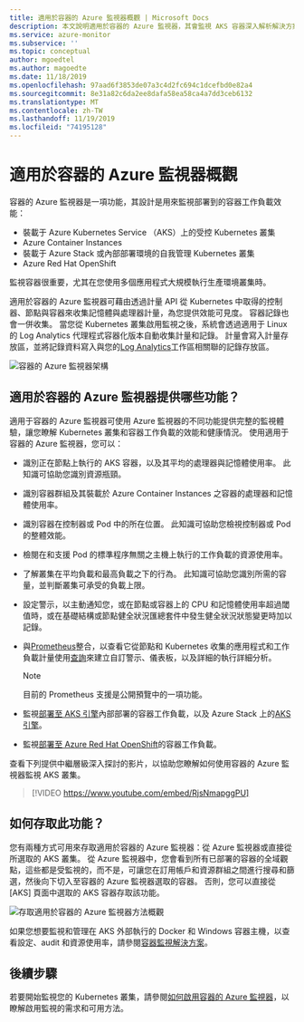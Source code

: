 ```yaml
---
title: 適用於容器的 Azure 監視器概觀 | Microsoft Docs
description: 本文說明適用於容器的 Azure 監視器，其會監視 AKS 容器深入解析解決方案，以及它藉由監視您 AKS 叢集和 Azure 中容器執行個體的健康情況來提供的值。
ms.service: azure-monitor
ms.subservice: ''
ms.topic: conceptual
author: mgoedtel
ms.author: magoedte
ms.date: 11/18/2019
ms.openlocfilehash: 97aad6f3853de07a3c4d2fc694c1dcefbd0e82a4
ms.sourcegitcommit: 8e31a82c6da2ee8dafa58ea58ca4a7dd3ceb6132
ms.translationtype: MT
ms.contentlocale: zh-TW
ms.lasthandoff: 11/19/2019
ms.locfileid: "74195128"
---
```

# <a name="azure-monitor-for-containers-overview"></a>適用於容器的 Azure 監視器概觀

容器的 Azure 監視器是一項功能，其設計是用來監視部署到的容器工作負載效能：

- 裝載于 Azure Kubernetes Service （AKS）上的受控 Kubernetes 叢集
- Azure Container Instances
- 裝載于 Azure Stack 或內部部署環境的自我管理 Kubernetes 叢集
- Azure Red Hat OpenShift

監視容器很重要，尤其在您使用多個應用程式大規模執行生產環境叢集時。

適用於容器的 Azure 監視器可藉由透過計量 API 從 Kubernetes 中取得的控制器、節點與容器來收集記憶體與處理器計量，為您提供效能可見度。 容器記錄也會一併收集。  當您從 Kubernetes 叢集啟用監視之後，系統會透過適用于 Linux 的 Log Analytics 代理程式容器化版本自動收集計量和記錄。 計量會寫入計量存放區，並將記錄資料寫入與您的[Log Analytics](../log-query/log-query-overview.md)工作區相關聯的記錄存放區。 

![容器的 Azure 監視器架構](./media/container-insights-overview/azmon-containers-architecture-01.png)
 
## <a name="what-does-azure-monitor-for-containers-provide"></a>適用於容器的 Azure 監視器提供哪些功能？

適用于容器的 Azure 監視器可使用 Azure 監視器的不同功能提供完整的監視體驗，讓您瞭解 Kubernetes 叢集和容器工作負載的效能和健康情況。 使用適用于容器的 Azure 監視器，您可以：

* 識別正在節點上執行的 AKS 容器，以及其平均的處理器與記憶體使用率。 此知識可協助您識別資源瓶頸。
* 識別容器群組及其裝載於 Azure Container Instances 之容器的處理器和記憶體使用率。  
* 識別容器在控制器或 Pod 中的所在位置。 此知識可協助您檢視控制器或 Pod 的整體效能。 
* 檢閱在和支援 Pod 的標準程序無關之主機上執行的工作負載的資源使用率。
* 了解叢集在平均負載和最高負載之下的行為。 此知識可協助您識別所需的容量，並判斷叢集可承受的負載上限。 
* 設定警示，以主動通知您，或在節點或容器上的 CPU 和記憶體使用率超過閾值時，或在基礎結構或節點健全狀況匯總套件中發生健全狀況狀態變更時加以記錄。
* 與[Prometheus](https://prometheus.io/docs/introduction/overview/)整合，以查看它從節點和 Kubernetes 收集的應用程式和工作負載計量使用[查詢](container-insights-log-search.md)來建立自訂警示、儀表板，以及詳細的執行詳細分析。

    >[!NOTE]
    >目前的 Prometheus 支援是公開預覽中的一項功能。
    >

* 監視[部署至 AKS 引擎](https://github.com/microsoft/OMS-docker/tree/aks-engine)內部部署的容器工作負載，以及 Azure Stack 上的[AKS 引擎](https://docs.microsoft.com/azure-stack/user/azure-stack-kubernetes-aks-engine-overview?view=azs-1908)。
* 監視[部署至 Azure Red Hat OpenShift](../../openshift/intro-openshift.md)的容器工作負載。

查看下列提供中繼層級深入探討的影片，以協助您瞭解如何使用容器的 Azure 監視器監視 AKS 叢集。

> [!VIDEO https://www.youtube.com/embed/RjsNmapggPU]

## <a name="how-do-i-access-this-feature"></a>如何存取此功能？

您有兩種方式可用來存取適用於容器的 Azure 監視器：從 Azure 監視器或直接從所選取的 AKS 叢集。 從 Azure 監視器中，您會看到所有已部署的容器的全域觀點，這些都是受監視的，而不是，可讓您在訂用帳戶和資源群組之間進行搜尋和篩選，然後向下切入至容器的 Azure 監視器選取的容器。  否則，您可以直接從 [AKS] 頁面中選取的 AKS 容器存取該功能。  

![存取適用於容器的 Azure 監視器方法概觀](./media/container-insights-overview/azmon-containers-experience.png)

如果您想要監視和管理在 AKS 外部執行的 Docker 和 Windows 容器主機，以查看設定、audit 和資源使用率，請參閱[容器監視解決方案](../../azure-monitor/insights/containers.md)。

## <a name="next-steps"></a>後續步驟

若要開始監視您的 Kubernetes 叢集，請參閱[如何啟用容器的 Azure 監視器](container-insights-onboard.md)，以瞭解啟用監視的需求和可用方法。 

